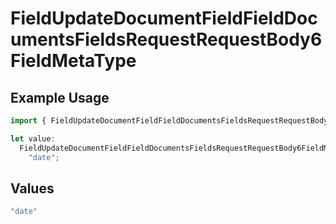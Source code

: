# FieldUpdateDocumentFieldFieldDocumentsFieldsRequestRequestBody6FieldMetaType

## Example Usage

```typescript
import { FieldUpdateDocumentFieldFieldDocumentsFieldsRequestRequestBody6FieldMetaType } from "@documenso/sdk-typescript/models/operations";

let value:
  FieldUpdateDocumentFieldFieldDocumentsFieldsRequestRequestBody6FieldMetaType =
    "date";
```

## Values

```typescript
"date"
```